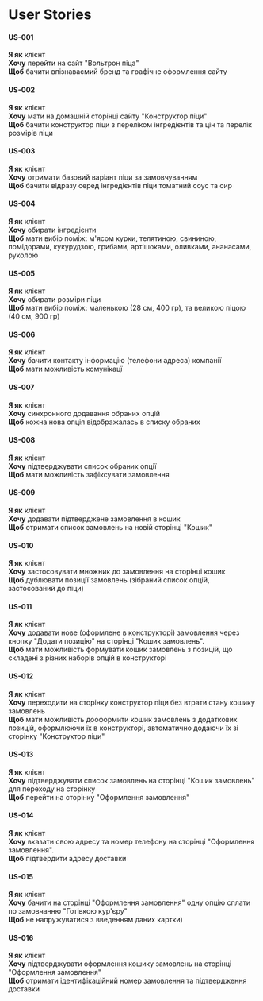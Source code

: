 # User Stories

#### US-001 <a name="US-001"></a>
**Я як** клієнт  
**Хочу** перейти на сайт "Вольтрон піца"  
**Щоб** бачити впізнаваємий бренд та графічне оформлення сайту  

#### US-002
**Я як** клієнт  
**Хочу** мати на домашній сторінці сайту "Конструктор піци"  
**Щоб** бачити конструктор піци з переліком інгредієнтів та цін та перелік розмірів піци  

#### US-003
**Я як** клієнт  
**Хочу** отримати базовий варіант піци за замовчуванням  
**Щоб** бачити відразу серед інгредієнтів піци томатний соус та сир  

#### US-004
**Я як** клієнт  
**Хочу** обирати інгредієнти  
**Щоб** мати вибір поміж: м'ясом курки, телятиною, свининою, помідорами, кукурудзою, грибами, артішоками, оливками, ананасами, руколою  

#### US-005
**Я як** клієнт  
**Хочу** обирати розміри піци  
**Щоб** мати вибір поміж: маленькою (28 см, 400 гр), та великою піцою (40 см, 900 гр)  

#### US-006
**Я як** клієнт  
**Хочу** бачити контакту інформацію (телефони адреса) компанії   
**Щоб** мати можливість комунікацї  

#### US-007
**Я як** клієнт  
**Хочу** синхронного додавання обраних опцій  
**Щоб** кожна нова опція відображалась в списку обраних  

#### US-008
**Я як** клієнт  
**Хочу** підтверджувати список обраних опції  
**Щоб** мати можливість зафіксувати замовлення  

#### US-009
**Я як** клієнт  
**Хочу** додавати підтверджене замовлення в кошик  
**Щоб** отримати список замовлень на новій сторінці "Кошик"  

#### US-010
**Я як** клієнт  
**Хочу** застосовувати множник до замовлення на сторінці кошик  
**Щоб** дублювати позиції замовлень (зібраний список опцій, застосований до піци)  

#### US-011
**Я як** клієнт  
**Хочу** додавати нове (оформлене в конструкторі) замовлення через кнопку "Додати позицію" на сторінці "Кошик замовлень".  
**Щоб** мати можливість формувати кошик замовлень з позицій, що складені з різних наборів опцій в конструкторі  

#### US-012
**Я як** клієнт  
**Хочу** переходити на сторінку конструктор піци без втрати стану кошику замовлень  
**Щоб** мати можливість дооформити кошик замовлень з додаткових позицій, оформлюючи їх в конструкторі, автоматично додаючи їх зі сторінку "Конструктор піци"  

#### US-013
**Я як** клієнт  
**Хочу** підтверджувати список замовлень на сторінці "Кошик замовлень" для переходу на сторінку  
**Щоб** перейти на сторінку "Оформлення замовлення"  

#### US-014
**Я як** клієнт  
**Хочу** вказати свою адресу та номер телефону на сторінці "Оформлення замовлення".  
**Щоб** підтвердити адресу доставки  

#### US-015
**Я як** клієнт  
**Хочу** бачити на сторінці "Оформлення замовлення" одну опцію сплати по замовчанню "Готівкою кур'єру"  
**Щоб** не напружуватися з введенням даних картки)  

#### US-016
**Я як** клієнт  
**Хочу** підтверджувати оформлення кошику замовлень на сторінці "Оформлення замовлення"  
**Щоб** отримати ідентифікаційний номер замовлення та підтвердження доставки  
